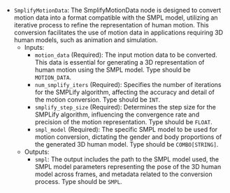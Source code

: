 - `SmplifyMotionData`: The SmplifyMotionData node is designed to convert motion data into a format compatible with the SMPL model, utilizing an iterative process to refine the representation of human motion. This conversion facilitates the use of motion data in applications requiring 3D human models, such as animation and simulation.
    - Inputs:
        - `motion_data` (Required): The input motion data to be converted. This data is essential for generating a 3D representation of human motion using the SMPL model. Type should be `MOTION_DATA`.
        - `num_smplify_iters` (Required): Specifies the number of iterations for the SMPLify algorithm, affecting the accuracy and detail of the motion conversion. Type should be `INT`.
        - `smplify_step_size` (Required): Determines the step size for the SMPLify algorithm, influencing the convergence rate and precision of the motion representation. Type should be `FLOAT`.
        - `smpl_model` (Required): The specific SMPL model to be used for motion conversion, dictating the gender and body proportions of the generated 3D human model. Type should be `COMBO[STRING]`.
    - Outputs:
        - `smpl`: The output includes the path to the SMPL model used, the SMPL model parameters representing the pose of the 3D human model across frames, and metadata related to the conversion process. Type should be `SMPL`.
